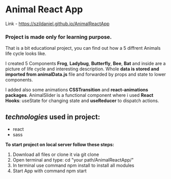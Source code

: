 # Animal React App
Link - https://szildaniel.github.io/AnimalReactApp
### Project is made only for learning purpose.

That is a bit educational project, you can find out how a 5 diffrent Animals life cycle looks like.

I created 5 Components **Frog**, **Ladybug**, **Butterfly**, **Bee**, **Bat** and inside are a picture of life cycle and interesting description. Whole **data is stored and imported from animalData.js** file and forwarded by props and state to lower components. 

I added also some animations **CSSTransition** and **react-animations packages**. AnimalSlider is a functional component where i used **React Hooks**: useState for changing state and **useReducer** to dispatch actions.

**_technologies_ used in project:**
-

- react 
- sass

**To start project on local server follow these steps:**
1. Download all files or clone it via git clone
2. Open terminal and type: cd "your path/AnimalReactApp/"
3. In terminal use command npm install to install all modules
4. Start App with command npm start
